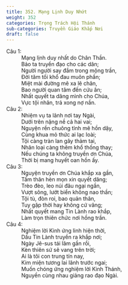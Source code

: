 ```yaml
---
title: 352. Mạng Lịnh Duy Nhứt
weight: 352
categories: Trọng Trách Hội Thánh
sub-categories: Truyền Giáo Khắp Nơi
draft: false
---
```

<dl><dt>Câu 1:</dt><dd data-verse="1">Mạng lịnh duy nhất do Chân Thần. <br/>Bảo ta truyền đạo cho các dân; <br/>Người người say đắm trong mộng trần, <br/>Đời tăm tối khổ đau muôn phần; <br/>Miệt mài đường mê xa lẽ chân, <br/>Bao người quan tâm đến cứu ân; <br/>Nhất quyết ta dâng mình cho Chúa, <br/>Vực tội nhân, trả xong nợ nần. </dd><dt>Câu 2:</dt><dd data-verse="2">Nhiệm vụ ta lãnh nơi tay Ngài, <br/>Dưới trên nặng nề cả hai vai; <br/>Nguyện rền chuông tỉnh mê hồn dậy, <br/>Cùng khua mỏ thức ai lạc loài; <br/>Tội càng tràn lan gây thảm tai, <br/>Nhân loại càng thêm khổ thống thay; <br/>Nếu chúng ta không truyền ơn Chúa, <br/>Thời bị mang huyết oan hồn ấy. </dd><dt>Câu 3:</dt><dd data-verse="3">Nguyện truyền ơn Chúa khắp xa gần, <br/>Tấm thân hèn mọn xin quyết dâng; <br/>Trèo đèo, leo núi đâu ngại ngần, <br/>Vượt sông, lướt biển không nao thần; <br/>Tội tù, đòn roi, bao quản thân, <br/>Tuy gặp thời hay không cứ vâng; <br/>Nhất quyết mang Tin Lành rao khắp, <br/>Làm trọn thiên chức nơi hồng trần. </dd><dt>Câu 4:</dt><dd data-verse="4">Nghiệm lời Kinh ứng linh hiện thời, <br/>Dấu Tin Lành truyền ra khắp nơi; <br/>Ngày Jê-sus tái lâm gần rồi, <br/>Kèn thiên sứ sẽ vang trên trời; <br/>Ai là tôi con trung tín nay, <br/>Kim miện tương lai lãnh trước ngai; <br/>Muốn chóng ứng nghiệm lời Kinh Thánh, <br/>Nguyền cùng nhau giảng rao đạo Ngài. </dd></dl>